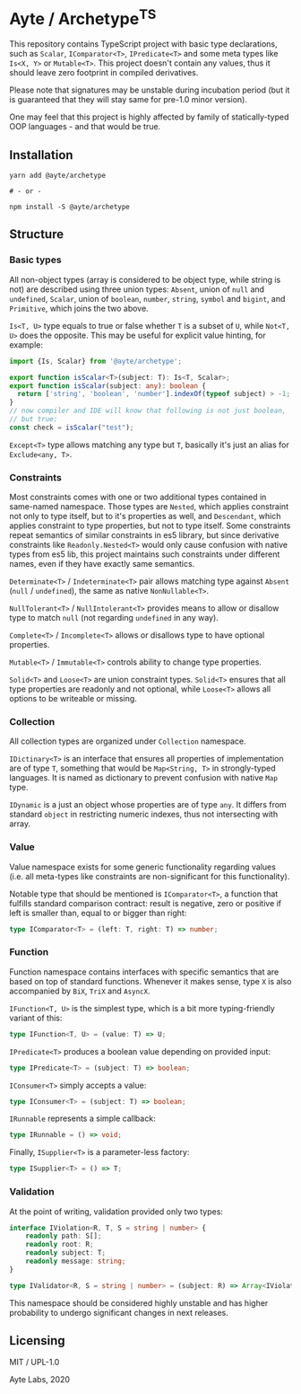 # Ayte / Archetype<sup>TS</sup>

This repository contains TypeScript project with basic type 
declarations, such as `Scalar`, `IComparator<T>`, `IPredicate<T>` and
some meta types like `Is<X, Y>` or `Mutable<T>`. This project doesn't
contain any values, thus it should leave zero footprint in compiled
derivatives.

Please note that signatures may be unstable during incubation period 
(but it is guaranteed that they will stay same for pre-1.0 minor 
version).

One may feel that this project is highly affected by family of 
statically-typed OOP languages - and that would be true.

## Installation

```console
yarn add @ayte/archetype

# - or -

npm install -S @ayte/archetype
```

## Structure

### Basic types

All non-object types (array is considered to be object type, while 
string is not) are described using three union types: `Absent`, union of
`null` and `undefined`, `Scalar`, union of `boolean`, `number`, 
`string`, `symbol` and `bigint`, and `Primitive`, which joins the two 
above.

`Is<T, U>` type equals to true or false whether `T` is a subset of `U`,
while `Not<T, U>` does the opposite. This may be useful for explicit 
value hinting, for example:

```typescript
import {Is, Scalar} from '@ayte/archetype';

export function isScalar<T>(subject: T): Is<T, Scalar>;
export function isScalar(subject: any): boolean {
  return ['string', 'boolean', 'number'].indexOf(typeof subject) > -1;
}
// now compiler and IDE will know that following is not just boolean,
// but true:
const check = isScalar("test");
```

`Except<T>` type allows matching any type but `T`, basically it's just
an alias for `Exclude<any, T>`. 

### Constraints

Most constraints comes with one or two additional types contained in
same-named namespace. Those types are `Nested`, which applies constraint
not only to type itself, but to it's properties as well, and 
`Descendant`, which applies constraint to type properties, but not to 
type itself. Some constraints repeat semantics of similar constraints in
es5 library, but since derivative constraints like `Readonly.Nested<T>` 
would only cause confusion with native types from es5 lib, this project
maintains such constraints under different names, even if they have 
exactly same semantics.

`Determinate<T>` / `Indeterminate<T>` pair allows matching type against
`Absent` (`null` / `undefined`), the same as native `NonNullable<T>`.

`NullTolerant<T>` / `NullIntolerant<T>` provides means to allow or 
disallow type to match `null` (not regarding `undefined` in any way).

`Complete<T>` / `Incomplete<T>` allows or disallows type to have 
optional properties.

`Mutable<T>` / `Immutable<T>` controls ability to change type 
properties.

`Solid<T>` and `Loose<T>` are union constraint types. `Solid<T>` ensures
that all type properties are readonly and not optional, while `Loose<T>`
allows all options to be writeable or missing.

### Collection

All collection types are organized under `Collection` namespace.

`IDictinary<T>` is an interface that ensures all properties of 
implementation are of type `T`, something that would be `Map<String, T>` 
in strongly-typed languages. It is named as dictionary to prevent 
confusion with native `Map` type.

`IDynamic` is a just an object whose properties are of type `any`. It
differs from standard `object` in restricting numeric indexes, thus
not intersecting with array.

### Value

Value namespace exists for some generic functionality regarding values
(i.e. all meta-types like constraints are non-significant for this
functionality).

Notable type that should be mentioned is `IComparator<T>`, a function 
that fulfills standard comparison contract: result is negative, zero or 
positive if left is smaller than, equal to or bigger than right:

```typescript
type IComparator<T> = (left: T, right: T) => number;
```

### Function

Function namespace contains interfaces with specific semantics that are
based on top of standard functions. Whenever it makes sense, type `X` is
also accompanied by `BiX`, `TriX` and `AsyncX`.

`IFunction<T, U>` is the simplest type, which is a bit more 
typing-friendly variant of this:

```typescript
type IFunction<T, U> = (value: T) => U;
```

`IPredicate<T>` produces a boolean value depending on provided input:

```typescript
type IPredicate<T> = (subject: T) => boolean;
```

`IConsumer<T>` simply accepts a value:

```typescript
type IConsumer<T> = (subject: T) => boolean;
```

`IRunnable` represents a simple callback:

```typescript
type IRunnable = () => void;
```

Finally, `ISupplier<T>` is a parameter-less factory:

```typescript
type ISupplier<T> = () => T;
```

### Validation

At the point of writing, validation provided only two types:

```typescript
interface IViolation<R, T, S = string | number> {
    readonly path: S[];
    readonly root: R;
    readonly subject: T;
    readonly message: string;
}

type IValidator<R, S = string | number> = (subject: R) => Array<IViolation<R, any, S>>;
```

This namespace should be considered highly unstable and has higher 
probability to undergo significant changes in next releases.

## Licensing

MIT / UPL-1.0

Ayte Labs, 2020
